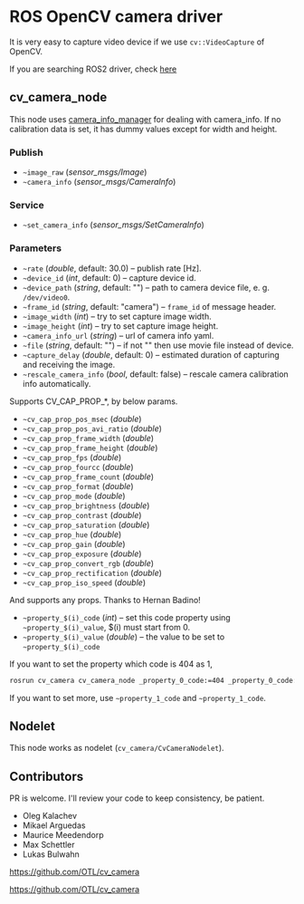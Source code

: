 ROS OpenCV camera driver
========================

It is very easy to capture video device if we use `cv::VideoCapture` of OpenCV.

If you are searching ROS2 driver, check [here](https://github.com/Kapernikov/cv_camera)

cv_camera_node
------------------

This node uses [camera_info_manager](http://wiki.ros.org/camera_info_manager) for dealing with camera_info.
If no calibration data is set, it has dummy values except for width and height.

### Publish

* `~image_raw` (*sensor_msgs/Image*)
* `~camera_info` (*sensor_msgs/CameraInfo*)

### Service

* `~set_camera_info` (*sensor_msgs/SetCameraInfo*)

### Parameters

* `~rate` (*double*, default: 30.0) – publish rate [Hz].
* `~device_id` (*int*, default: 0) – capture device id.
* `~device_path` (*string*, default: "") – path to camera device file, e. g. `/dev/video0`.
* `~frame_id` (*string*, default: "camera") – `frame_id` of message header.
* `~image_width` (*int*) – try to set capture image width.
* `~image_height` (*int*) – try to set capture image height.
* `~camera_info_url` (*string*) – url of camera info yaml.
* `~file` (*string*, default: "") – if not "" then use movie file instead of device.
* `~capture_delay` (*double*, default: 0) – estimated duration of capturing and receiving the image.
* `~rescale_camera_info` (*bool*, default: false) – rescale camera calibration info automatically.

Supports CV_CAP_PROP_*, by below params.

* `~cv_cap_prop_pos_msec` (*double*)
* `~cv_cap_prop_pos_avi_ratio` (*double*)
* `~cv_cap_prop_frame_width` (*double*)
* `~cv_cap_prop_frame_height` (*double*)
* `~cv_cap_prop_fps` (*double*)
* `~cv_cap_prop_fourcc` (*double*)
* `~cv_cap_prop_frame_count` (*double*)
* `~cv_cap_prop_format` (*double*)
* `~cv_cap_prop_mode` (*double*)
* `~cv_cap_prop_brightness` (*double*)
* `~cv_cap_prop_contrast` (*double*)
* `~cv_cap_prop_saturation` (*double*)
* `~cv_cap_prop_hue` (*double*)
* `~cv_cap_prop_gain` (*double*)
* `~cv_cap_prop_exposure` (*double*)
* `~cv_cap_prop_convert_rgb` (*double*)
* `~cv_cap_prop_rectification` (*double*)
* `~cv_cap_prop_iso_speed` (*double*)

And supports any props. Thanks to Hernan Badino!

* `~property_$(i)_code` (*int*) – set this code property using `~property_$(i)_value`, $(i) must start from 0.
* `~property_$(i)_value` (*double*) – the value to be set to `~property_$(i)_code`

If you want to set the property which code is 404 as 1,

```bash
rosrun cv_camera cv_camera_node _property_0_code:=404 _property_0_code:=1
```

If you want to set more, use `~property_1_code` and `~property_1_code`.

Nodelet
-------------------

This node works as nodelet (`cv_camera/CvCameraNodelet`).

Contributors
--------------------

PR is welcome. I'll review your code to keep consistency, be patient.

* Oleg Kalachev
* Mikael Arguedas
* Maurice Meedendorp
* Max Schettler
* Lukas Bulwahn

https://github.com/OTL/cv_camera



https://github.com/OTL/cv_camera



